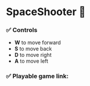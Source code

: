 <h1>SpaceShooter 🚀</h1> 



<h3>✅ Controls</h3>
<ul>
  <li> <strong>W</strong> to move forward</li>
  <li> <strong>S</strong> to move back</li>
  <li> <strong>D</strong> to move right</li>
  <li> <strong>A</strong> to move left</li>
</ul>

<h3>✅ Playable game link: </h3>

